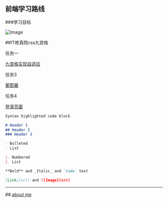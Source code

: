 ## 前端学习路线

###学习目标

![Image](https://songnl.github.io/learningpath/WG34.jpg)

##IT修真院css九宫格

任务一

[九宫格实现自适应](https://songnl.github.io/demo/demoone/vw.html)

任务3

[葡萄藤](https://songnl.github.io/demo/demothree/putaoten.html)

任务4

[登录页面](https://songnl.github.io/demo/demofour/loginpages1.html)

```markdown
Syntax highlighted code block

# Header 1
## Header 2
### Header 3

- Bulleted
- List

1. Numbered
2. List

**Bold** and _Italic_ and `Code` text

[Link](url) and ![Image](src)
```
---
##.[about me](https://songnl.github.io/Musicresume-master/index.html)